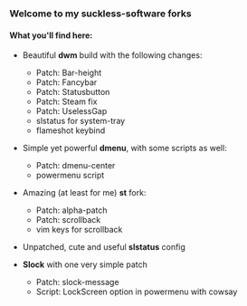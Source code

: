 ### Welcome to my suckless-software forks
#### What you'll find here:
  - Beautiful <b>dwm</b> build with the following changes:
      - Patch: Bar-height
      - Patch: Fancybar
      - Patch: Statusbutton
      - Patch: Steam fix
      - Patch: UselessGap
      - slstatus for system-tray
      - flameshot keybind
  
  - Simple yet powerful <b>dmenu</b>, with some scripts as well:
      - Patch: dmenu-center
      - powermenu script
  
  - Amazing (at least for me) <b>st</b> fork:
      - Patch: alpha-patch
      - Patch: scrollback
      - vim keys for scrollback
      
  - Unpatched, cute and useful <b>slstatus</b> config
  
  - <b>Slock</b> with one very simple patch 
      - Patch: slock-message
      - Script: LockScreen option in powermenu with cowsay
